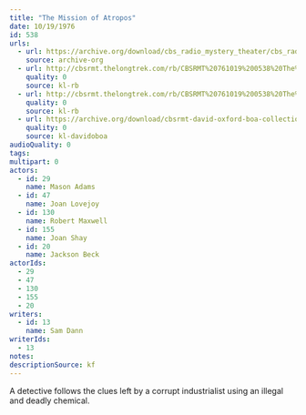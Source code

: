 ```yaml
---
title: "The Mission of Atropos"
date: 10/19/1976
id: 538
urls: 
  - url: https://archive.org/download/cbs_radio_mystery_theater/cbs_radio_mystery_theater-0501-0550.zip/cbs_radio_mystery_theater-0501-0550%2Fcbsrmt_0538_the_mission_of_atropos.mp3
    source: archive-org
  - url: http://cbsrmt.thelongtrek.com/rb/CBSRMT%20761019%200538%20The%20Mission%20of%20Atropos_wuwm.mp3
    quality: 0
    source: kl-rb
  - url: http://cbsrmt.thelongtrek.com/rb/CBSRMT%20761019%200538%20The%20Mission%20of%20Atropos_wbbm_rb.mp3
    quality: 0
    source: kl-rb
  - url: https://archive.org/download/cbsrmt-david-oxford-boa-collection/CBSRMT-761019-0538-The-Mission-of-Atropos-(128-48)_WBBM-JE-{BoA}.mp3
    quality: 0
    source: kl-davidoboa
audioQuality: 0
tags: 
multipart: 0
actors:  
  - id: 29
    name: Mason Adams  
  - id: 47
    name: Joan Lovejoy  
  - id: 130
    name: Robert Maxwell  
  - id: 155
    name: Joan Shay  
  - id: 20
    name: Jackson Beck
actorIds:  
  - 29  
  - 47  
  - 130  
  - 155  
  - 20
writers:  
  - id: 13
    name: Sam Dann
writerIds:  
  - 13
notes: 
descriptionSource: kf
---
```

A detective follows the clues left by a corrupt industrialist using an illegal and deadly chemical.
